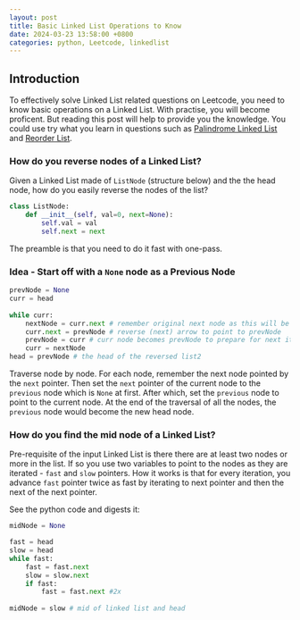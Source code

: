 ```yaml
---
layout: post
title: Basic Linked List Operations to Know
date: 2024-03-23 13:58:00 +0800
categories: python, Leetcode, linkedlist
---
```


## Introduction

To effectively solve Linked List related questions on Leetcode, you need to know basic operations on a Linked List. With practise, you will become proficent. But reading this post will help to provide you the knowledge. You could use try what you learn in questions such as [Palindrome Linked List] and [Reorder List].


### How do you reverse nodes of a Linked List?
Given a Linked List made of `ListNode` (structure below) and the the head node, how do you easily reverse the nodes of the list?

```python
class ListNode:
    def __init__(self, val=0, next=None):
        self.val = val
        self.next = next
```


The preamble is that you need to do it fast with one-pass. 


### Idea - Start off with a `None` node as a Previous Node

```python
prevNode = None
curr = head
        
while curr:
    nextNode = curr.next # remember original next node as this will be repointed in next line
    curr.next = prevNode # reverse (next) arrow to point to prevNode
    prevNode = curr # curr node becomes prevNode to prepare for next iteration
    curr = nextNode
head = prevNode # the head of the reversed list2
```

Traverse node by node. For each node, remember the next node pointed by the `next` pointer. Then set the `next` pointer of the current node to the `previous` node which is `None` at first. After which, set the `previous` node to point to the current node. At the end of the traversal of all the nodes, the `previous` node would become the new head node.

### How do you find the mid node of a Linked List?

Pre-requisite of the input Linked List is there there are at least two nodes or more in the list. If so you use two variables to point to the nodes as they are iterated - `fast` and `slow` pointers. How it works is that for every iteration, you advance `fast` pointer twice as fast by iterating to next pointer and then the next of the next pointer.

See the python code and digests it:

```python
midNode = None

fast = head
slow = head
while fast:
    fast = fast.next
    slow = slow.next
    if fast:
        fast = fast.next #2x
        
midNode = slow # mid of linked list and head
```

[Palindrome Linked List]: https://leetcode.com/problems/palindrome-linked-list/description/

[Reorder List]: https://leetcode.com/problems/reorder-list/description/

